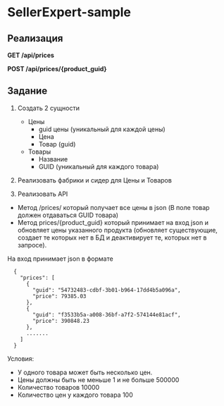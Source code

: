 # SellerExpert-sample
## Реализация
**GET /api/prices**

**POST /api/prices/{product_guid}**

## Задание
1. Создать 2 сущности
   
   - Цены
      - guid цены (уникальный для каждой цены)
      - Цена
      - Товар (guid)  
   - Товары
      - Название
      - GUID (уникальный для каждого товара)

2. Реализовать фабрики и сидер для Цены и Товаров
3. Реализовать API
  - Метод /prices/ который получает все цены в json (В поле товар должен отдаваться GUID товара)
  - Метод prices/{product_guid} который принимает на вход json и обновляет цены указанного продукта
  (обновляет существующие, создает те которых нет в БД и деактивирует те, которых нет в запросе).
   
  На вход принимает json в формате

      {
        "prices": [
          {
            "guid": "54732483-cdbf-3b01-b964-17dd4b5a096a",
            "price": 79385.03
          },
          {
            "guid": "f3533b5a-a008-36bf-a7f2-574144e81acf",
            "price": 390848.23
          },
          .......
        ]
      }

Условия:
- У одного товара может быть несколько цен.
- Цены должны быть не меньше 1 и не больше 500000
- Количество товаров 10000
- Количество цен у каждого товара 100

